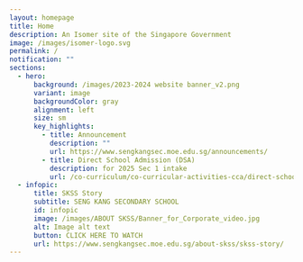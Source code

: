 ```yaml
---
layout: homepage
title: Home
description: An Isomer site of the Singapore Government
image: /images/isomer-logo.svg
permalink: /
notification: ""
sections:
  - hero:
      background: /images/2023-2024 website banner_v2.png
      variant: image
      backgroundColor: gray
      alignment: left
      size: sm
      key_highlights:
        - title: Announcement
          description: ""
          url: https://www.sengkangsec.moe.edu.sg/announcements/
        - title: Direct School Admission (DSA)
          description: for 2025 Sec 1 intake
          url: /co-curriculum/co-curricular-activities-cca/direct-school-admission-dsa/
  - infopic:
      title: SKSS Story
      subtitle: SENG KANG SECONDARY SCHOOL
      id: infopic
      image: /images/ABOUT SKSS/Banner_for_Corporate_video.jpg
      alt: Image alt text
      button: CLICK HERE TO WATCH
      url: https://www.sengkangsec.moe.edu.sg/about-skss/skss-story/
---
```

